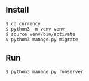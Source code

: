 ## Install

```shell
$ cd currency
$ python3 -m venv venv
$ source venv/bin/activate
$ python3 manage.py migrate
```

## Run

```shell
$ python3 manage.py runserver
```
